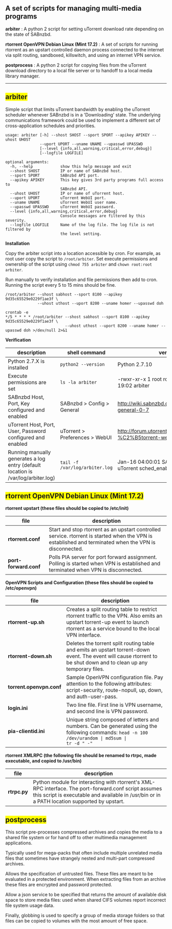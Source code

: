 ## A set of scripts for managing multi-media programs

**arbiter** : A python 2 script for setting uTorrent download rate depending on the state of SABnzbd.

**rtorrent OpenVPN Debian Linux (Mint 17.2)** : A set of scripts for running rtorrent as an upstart controlled daemon process connected to the internet via split routing, sandboxed, killswitch, and using an internet VPN service.

**postprocess** : A python 2 script for copying files from the uTorrent download directory to a local file server or to handoff to a local media library manager.

- - - - -
## <span style="background-color:yellow; ">arbiter</span>

Simple script that limits uTorrent bandwidth by enabling the uTorrent scheduler whenever SABnzbd is in a 'Downloading' state. The underlying communications framework could be used to implement a different set of cross-application schedules and priorities.

    usage: arbiter [-h] --shost SHOST --sport SPORT --apikey APIKEY --uhost UHOST
                   --uport UPORT --uname UNAME --upasswd UPASSWD
                   [--level {info,all,warning,critical,error,debug}]
                   [--logfile LOGFILE]

    optional arguments:
      -h, --help            show this help message and exit
      --shost SHOST         IP or name of SABnzbd host.
      --sport SPORT         SABnzbd API port.
      --apikey APIKEY       This key gives 3rd party programs full access to
                            SABnzbd API.
      --uhost UHOST         IP or name of uTorrent host.
      --uport UPORT         uTorrent WebUI port.
      --uname UNAME         uTorrent WebUI user name.
      --upasswd UPASSWD     uTorrent WebUI password.
      --level {info,all,warning,critical,error,debug}
                            Console messages are filtered by this severity.
      --logfile LOGFILE     Name of the log file. The log file is not filtered by
                            the level setting.

**Installation**

Copy the arbiter script into a location accessible by cron. For example, as root user copy the script to `/root/arbiter`. Set execute permissions and ownership of the script using `chmod 755 arbiter` and `chown root:root arbiter`.

Run manually to verify installation and file permissions then add to cron. Running the script every 5 to 15 mins should be fine.
```
/root/arbiter --shost sabhost --sport 8100 --apikey 9d35c65529e0229f1ae3f \
              --uhost uthost --uport 8200 --uname homer --upasswd doh
```

```
crontab -e
*/5 * * * * /root/arbiter --shost sabhost --sport 8100 --apikey 9d35c65529e0229f1ae3f \
                          --uhost uthost --uport 8200 --uname homer --upasswd doh >/dev/null 2>&1
```

**Verification**

| description | shell command | verify |
|-------------|---------------|--------|
| Python 2.7.X is installed | `python2 --version` | Python 2.7.10 |
| Execute permissions are set | `ls -la arbiter` | -rwxr-xr-x 1 root root 8221 Jan 04 19:02 arbiter |
| SABnzbd Host, Port, Key configured and enabled | SABnzbd > Config > General | http://wiki.sabnzbd.org/configure-general-0-7 |
| uTorrent Host, Port, User, Password configured and enabled | uTorrent > Preferences > WebUI | http://forum.utorrent.com/topic/49588-%C2%B5torrent-webui/ |
| Running manually generates a log entry (default location is /var/log/arbiter.log) | `tail -f /var/log/arbiter.log` | Jan-16 04:00:01 SABnzbd is IDLE uTorrent sched_enable set to 0 |

## <span style="background-color:yellow; ">rtorrent OpenVPN Debian Linux (Mint 17.2)</span>

**rtorrent upstart (these files should be copied to /etc/init)**

| file | description |
|------|-------------|
| **rtorrent.conf** | Start and stop rtorrent as an upstart controlled service. rtorrent is started when the VPN is established and terminated when the VPN is disconnected.|
| **port-forward.conf** | Polls PIA server for port forward assignment. Polling is started when VPN is established and terminated when VPN is disconnected. |

**OpenVPN Scripts and Configuration (these files should be copied to /etc/openvpn)**

| file | description |
|------|-------------|
|**rtorrent-up.sh** | Creates a split routing table to restrict rtorrent traffic to the VPN. Also emits an upstart torrent-up event to launch rtorrent as a service bound to the local VPN interface. |
| **rtorrent-down.sh** | Deletes the torrent split routing table and emits an upstart torrent-down event. The event will cause rtorrent to be shut down and to clean up any temporary files. |
| **torrent.openvpn.conf** | Sample OpenVPN configuration file. Pay attention to the following attributes: script-security, route-nopull, up, down, and auth-user-pass. |
| **login.ini** | Two line file. First line is VPN username, and second line is VPN password. |
| **pia-clientid.ini** | Unique string composed of letters and numbers. Can be generated using the following commands: <code>head -n 100 /dev/urandom &#124; md5sum &#124; tr -d " -"</code> |

**rtorrent XMLRPC (the following file should be renamed to rtrpc, made executable, and copied to /usr/bin)**

| file | description |
|------|-------------|
| **rtrpc.py** | Python module for interacting with rtorrent's XML-RPC interface. The port-forward.conf script assumes this script is executable and available in /usr/bin or in a PATH location supported by upstart. |

## <span style="background-color:yellow; ">postprocess</span>

This script pre-processes compressed archives and copies the media to a shared file system or for hand off to other multimedia management applications.

Typically used for mega-packs that often include multiple unrelated media files that sometimes have strangely nested and multi-part compressed archives.

Allows the specification of untrusted files. These files are meant to be evaluated in a protected environment. When extracting files from an archive these files are encrypted and password protected.

Allow a json service to be specified that returns the amount of available disk space to store media files: used when shared CIFS volumes report incorrect file system usage data.

Finally, globbing is used to specify a group of media storage folders so that files can be copied to volumes with the most amount of free space.
